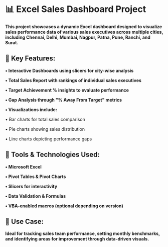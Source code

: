 # 📊 Excel Sales Dashboard Project

**This project showcases a dynamic Excel dashboard designed to visualize sales performance data of various sales executives across multiple cities, including Chennai, Delhi, Mumbai, Nagpur, Patna, Pune, Ranchi, and Surat.**

## 🔹 Key Features:

**• Interactive Dashboards using slicers for city-wise analysis**

**• Total Sales Report with rankings of individual sales executives**

**• Target Achievement % insights to evaluate performance**

**• Gap Analysis through "% Away From Target" metrics**

**• Visualizations include:**

   • Bar charts for total sales comparison

   • Pie charts showing sales distribution

   • Line charts depicting performance gaps

## 🧩 Tools & Technologies Used:

**• Microsoft Excel**

**• Pivot Tables & Pivot Charts**

**• Slicers for interactivity**

**• Data Validation & Formulas**

**• VBA-enabled macros (optional depending on version)**

## 📌 Use Case:

**Ideal for tracking sales team performance, setting monthly benchmarks, and identifying areas for improvement through data-driven visuals.**
